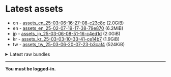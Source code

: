 # Latest assets
- cn - [assets_cn_25-03-06-16-27-08-c23c8c](https://github.com/ArknightsAssets/NewAssets/actions/runs/13712537846/artifacts/2708326419) (2.0GiB)
- en - [assets_en_25-02-07-19-17-38-79e870](https://github.com/ArknightsAssets/NewAssets/actions/runs/13214326369/artifacts/2558300297) (6.2MiB)
- jp - [assets_jp_25-03-06-08-51-16-c4ed1d](https://github.com/ArknightsAssets/NewAssets/actions/runs/13759041250/artifacts/2720433824) (2.0GiB)
- kr - [assets_kr_25-03-03-10-33-41-ce14b7](https://github.com/ArknightsAssets/NewAssets/actions/runs/13759041250/artifacts/2720410232) (1.9GiB)
- tw - [assets_tw_25-03-06-20-07-23-b3caf4](https://github.com/ArknightsAssets/NewAssets/actions/runs/13715160140/artifacts/2709026993) (524KiB)

<details>
<summary>Latest raw bundles</summary>

- cn - [bundles_cn_25-03-06-16-27-08-c23c8c](https://github.com/ArknightsAssets/NewAssets/actions/runs/13712537846/artifacts/2708327657) (582MiB)
- en - [bundles_en_25-02-07-19-17-38-79e870](https://github.com/ArknightsAssets/NewAssets/actions/runs/13214326369/artifacts/2558300322) (6.1MiB)
- jp - [bundles_jp_25-03-06-08-51-16-c4ed1d](https://github.com/ArknightsAssets/NewAssets/actions/runs/13759041250/artifacts/2720434813) (448MiB)
- kr - [bundles_kr_25-03-03-10-33-41-ce14b7](https://github.com/ArknightsAssets/NewAssets/actions/runs/13759041250/artifacts/2720411243) (438MiB)
- tw - [bundles_tw_25-03-06-20-07-23-b3caf4](https://github.com/ArknightsAssets/NewAssets/actions/runs/13715160140/artifacts/2709027069) (2.6MiB)

</details>

---

**You must be logged-in.**
